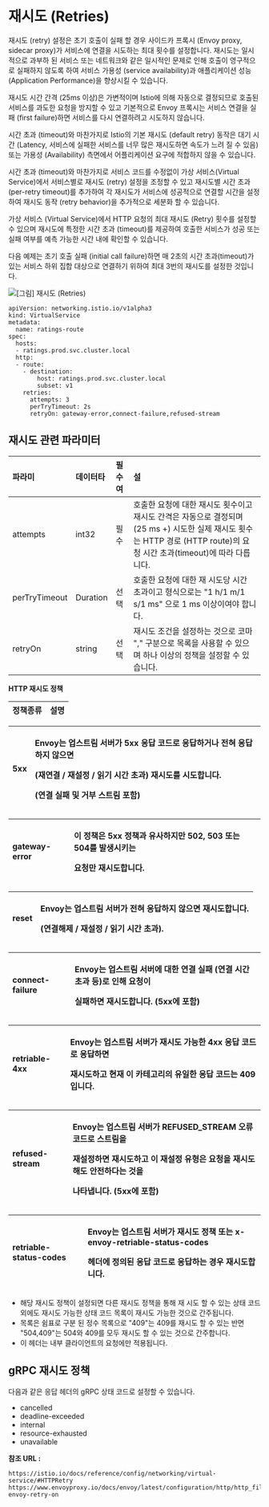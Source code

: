 # 재시도 \(Retries\)

재시도 \(retry\) 설정은 초기 호출이 실패 할 경우 사이드카 프록시 \(Envoy proxy, sidecar proxy\)가 서비스에 연결을 시도하는 최대 횟수를 설정합니다. 재시도는 일시적으로 과부하 된 서비스 또는 네트워크와 같은 일시적인 문제로 인해 호출이 영구적으로 실패하지 않도록 하여 서비스 가용성 \(service availability\)과 애플리케이션 성능 \(Application Performance\)을 향상시킬 수 있습니다.

재시도 시간 간격 \(25ms 이상\)은 가변적이며 Istio에 의해 자동으로 결정되므로 호출된 서비스를 과도한 요청을 방지할 수 있고 기본적으로 Envoy 프록시는 서비스 연결을 실패 \(first failure\)하면 서비스를 다시 연결하려고 시도하지 않습니다.

시간 초과 \(timeout\)와 마찬가지로 Istio의 기본 재시도 \(default retry\) 동작은 대기 시간 \(Latency, 서비스에 실패한 서비스를 너무 많은 재시도하면 속도가 느려 질 수 있음\) 또는 가용성 \(Availability\) 측면에서 어플리케이션 요구에 적합하지 않을 수 있습니다.

시간 초과 \(timeout\)와 마찬가지로 서비스 코드를 수정없이 가상 서비스\(Virtual Service\)에서 서비스별로 재시도 \(retry\) 설정을 조정할 수 있고 재시도별 시간 초과 \(per-retry timeout\)를 추가하여 각 재시도가 서비스에 성공적으로 연결할 시간을 설정하여 재시도 동작 \(retry behavior\)을 추가적으로 세분화 할 수 있습니다.

가상 서비스 \(Virtual Service\)에서 HTTP 요청의 최대 재시도 \(Retry\) 횟수를 설정할 수 있으며 재시도에 특정한 시간 초과 \(timeout\)를 제공하여 호출한 서비스가 성공 또는 실패 여부를 예측 가능한 시간 내에 확인할 수 있습니다.

다음 예제는 초기 호출 실패 \(initial call failure\)하면 매 2초의 시간 초과\(timeout\)가 있는 서비스 하위 집합 대상으로 연결하기 위하여 최대 3번의 재시도를 설정한 것입니다.

![\[&#xADF8;&#xB9BC;\] &#xC7AC;&#xC2DC;&#xB3C4; \(Retries\)](https://github.com/istiokrsg/istio_book_kr/tree/50e9e3d699dffedd253f64968a6b6fe18f85539d/.gitbook/assets/requesttimeouts12.png)

```text
apiVersion: networking.istio.io/v1alpha3
kind: VirtualService
metadata:
  name: ratings-route
spec:
  hosts:
  - ratings.prod.svc.cluster.local
  http:
  - route:
    - destination:
        host: ratings.prod.svc.cluster.local
        subset: v1
    retries:
      attempts: 3
      perTryTimeout: 2s
      retryOn: gateway-error,connect-failure,refused-stream
```

## 재시도 관련 파라미터

| 파라미 | 데이터타 | 필수여 | 설 |
| :--- | :--- | :--- | :--- |
| attempts | int32 | 필수 | 호출한 요청에 대한 재시도 횟수이고 재시도 간격은 자동으로 결정되며 \(25 ms +\) 시도한 실제 재시도 횟수는 HTTP 경로 \(HTTP route\)의 요청 시간 초과\(timeout\)에 따라 다릅니다. |
| perTryTimeout | Duration | 선택 | 호출한 요청에 대한 재 시도당 시간 초과이고 형식으로는 "1 h/1 m/1 s/1 ms" 으로 1 ms 이상이여야 합니다. |
| retryOn | string | 선택 | 재시도 조건을 설정하는 것으로 코마 "," 구분으로 목록을 사용할 수 있으며 하나 이상의 정책을 설정할 수 있습니다. |

**HTTP 재시도 정책**

| 정책종류 | 설명 |
| :--- | :--- |


<table>
  <thead>
    <tr>
      <th style="text-align:left">5xx</th>
      <th style="text-align:left">
        <p>Envoy&#xB294; &#xC5C5;&#xC2A4;&#xD2B8;&#xB9BC; &#xC11C;&#xBC84;&#xAC00;
          5xx &#xC751;&#xB2F5; &#xCF54;&#xB4DC;&#xB85C; &#xC751;&#xB2F5;&#xD558;&#xAC70;&#xB098;
          &#xC804;&#xD600; &#xC751;&#xB2F5;&#xD558;&#xC9C0; &#xC54A;&#xC73C;&#xBA74;</p>
        <p>(&#xC7AC;&#xC5F0;&#xACB0; / &#xC7AC;&#xC124;&#xC815; / &#xC77D;&#xAE30;
          &#xC2DC;&#xAC04; &#xCD08;&#xACFC;) &#xC7AC;&#xC2DC;&#xB3C4;&#xB97C; &#xC2DC;&#xB3C4;&#xD569;&#xB2C8;&#xB2E4;.</p>
        <p>(&#xC5F0;&#xACB0; &#xC2E4;&#xD328; &#xBC0F; &#xAC70;&#xBD80; &#xC2A4;&#xD2B8;&#xB9BC;
          &#xD3EC;&#xD568;)</p>
      </th>
    </tr>
  </thead>
  <tbody></tbody>
</table>

<table>
  <thead>
    <tr>
      <th style="text-align:left">gateway-error</th>
      <th style="text-align:left">
        <p>&#xC774; &#xC815;&#xCC45;&#xC740; 5xx &#xC815;&#xCC45;&#xACFC; &#xC720;&#xC0AC;&#xD558;&#xC9C0;&#xB9CC;
          502, 503 &#xB610;&#xB294; 504&#xB97C; &#xBC1C;&#xC0DD;&#xC2DC;&#xD0A4;&#xB294;</p>
        <p>&#xC694;&#xCCAD;&#xB9CC; &#xC7AC;&#xC2DC;&#xB3C4;&#xD569;&#xB2C8;&#xB2E4;.</p>
      </th>
    </tr>
  </thead>
  <tbody></tbody>
</table>

<table>
  <thead>
    <tr>
      <th style="text-align:left">reset</th>
      <th style="text-align:left">
        <p>Envoy&#xB294; &#xC5C5;&#xC2A4;&#xD2B8;&#xB9BC; &#xC11C;&#xBC84;&#xAC00;
          &#xC804;&#xD600; &#xC751;&#xB2F5;&#xD558;&#xC9C0; &#xC54A;&#xC73C;&#xBA74;
          &#xC7AC;&#xC2DC;&#xB3C4;&#xD569;&#xB2C8;&#xB2E4;.</p>
        <p>(&#xC5F0;&#xACB0;&#xD574;&#xC81C; / &#xC7AC;&#xC124;&#xC815; / &#xC77D;&#xAE30;
          &#xC2DC;&#xAC04; &#xCD08;&#xACFC;).</p>
      </th>
    </tr>
  </thead>
  <tbody></tbody>
</table>

<table>
  <thead>
    <tr>
      <th style="text-align:left">connect-failure</th>
      <th style="text-align:left">
        <p>Envoy&#xB294; &#xC5C5;&#xC2A4;&#xD2B8;&#xB9BC; &#xC11C;&#xBC84;&#xC5D0;
          &#xB300;&#xD55C; &#xC5F0;&#xACB0; &#xC2E4;&#xD328; (&#xC5F0;&#xACB0; &#xC2DC;&#xAC04;
          &#xCD08;&#xACFC; &#xB4F1;)&#xB85C; &#xC778;&#xD574; &#xC694;&#xCCAD;&#xC774;</p>
        <p>&#xC2E4;&#xD328;&#xD558;&#xBA74; &#xC7AC;&#xC2DC;&#xB3C4;&#xD569;&#xB2C8;&#xB2E4;.
          (5xx&#xC5D0; &#xD3EC;&#xD568;)</p>
      </th>
    </tr>
  </thead>
  <tbody></tbody>
</table>

<table>
  <thead>
    <tr>
      <th style="text-align:left">retriable-4xx</th>
      <th style="text-align:left">
        <p>Envoy&#xB294; &#xC5C5;&#xC2A4;&#xD2B8;&#xB9BC; &#xC11C;&#xBC84;&#xAC00;
          &#xC7AC;&#xC2DC;&#xB3C4; &#xAC00;&#xB2A5;&#xD55C; 4xx &#xC751;&#xB2F5;
          &#xCF54;&#xB4DC;&#xB85C; &#xC751;&#xB2F5;&#xD558;&#xBA74;</p>
        <p>&#xC7AC;&#xC2DC;&#xB3C4;&#xD558;&#xACE0; &#xD604;&#xC7AC; &#xC774; &#xCE74;&#xD14C;&#xACE0;&#xB9AC;&#xC758;
          &#xC720;&#xC77C;&#xD55C; &#xC751;&#xB2F5; &#xCF54;&#xB4DC;&#xB294; 409&#xC785;&#xB2C8;&#xB2E4;.</p>
      </th>
    </tr>
  </thead>
  <tbody></tbody>
</table>

<table>
  <thead>
    <tr>
      <th style="text-align:left">refused-stream</th>
      <th style="text-align:left">
        <p>Envoy&#xB294; &#xC5C5;&#xC2A4;&#xD2B8;&#xB9BC; &#xC11C;&#xBC84;&#xAC00;
          REFUSED_STREAM &#xC624;&#xB958; &#xCF54;&#xB4DC;&#xB85C; &#xC2A4;&#xD2B8;&#xB9BC;&#xC744;</p>
        <p>&#xC7AC;&#xC124;&#xC815;&#xD558;&#xBA74; &#xC7AC;&#xC2DC;&#xB3C4;&#xD558;&#xACE0;
          &#xC774; &#xC7AC;&#xC124;&#xC815; &#xC720;&#xD615;&#xC740; &#xC694;&#xCCAD;&#xC744;
          &#xC7AC;&#xC2DC;&#xB3C4;&#xD574;&#xB3C4; &#xC548;&#xC804;&#xD558;&#xB2E4;&#xB294;
          &#xAC83;&#xC744;</p>
        <p>&#xB098;&#xD0C0;&#xB0C5;&#xB2C8;&#xB2E4;. (5xx&#xC5D0; &#xD3EC;&#xD568;)</p>
      </th>
    </tr>
  </thead>
  <tbody></tbody>
</table>

<table>
  <thead>
    <tr>
      <th style="text-align:left">retriable-status-codes</th>
      <th style="text-align:left">
        <p>Envoy&#xB294; &#xC5C5;&#xC2A4;&#xD2B8;&#xB9BC; &#xC11C;&#xBC84;&#xAC00;
          &#xC7AC;&#xC2DC;&#xB3C4; &#xC815;&#xCC45; &#xB610;&#xB294; x-envoy-retriable-status-codes</p>
        <p>&#xD5E4;&#xB354;&#xC5D0; &#xC815;&#xC758;&#xB41C; &#xC751;&#xB2F5; &#xCF54;&#xB4DC;&#xB85C;
          &#xC751;&#xB2F5;&#xD558;&#xB294; &#xACBD;&#xC6B0; &#xC7AC;&#xC2DC;&#xB3C4;&#xD569;&#xB2C8;&#xB2E4;.</p>
      </th>
    </tr>
  </thead>
  <tbody></tbody>
</table>

* 해당 재시도 정책이 설정되면 다른 재시도 정책을 통해 재 시도 할 수 있는 상태 코드 외에도 재시도 가능한 상태 코드 목록이 재시도 가능한 것으로 간주됩니다.
* 목록은 쉼표로 구분 된 정수 목록으로 "409"는 409를 재시도 할 수 있는 반면 "504,409"는 504와 409를 모두 재시도 할 수 있는 것으로 간주합니다.
* 이 헤더는 내부 클라이언트의 요청에만 적용됩니다.

## gRPC 재시도 정책

다음과 같은 응답 헤더의 gRPC 상태 코드로 설정할 수 있습니다.

* cancelled
* deadline-exceeded
* internal
* resource-exhausted
* unavailable

**참조 URL :**

```http
https://istio.io/docs/reference/config/networking/virtual-service/#HTTPRetry
https://www.envoyproxy.io/docs/envoy/latest/configuration/http/http_filters/router_filter#x-envoy-retry-on
```

